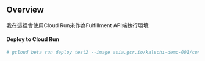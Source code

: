 ##  Overview

我在這裡會使用Cloud Run來作為Fulfillment API端執行環境

####    Deploy to Cloud Run

```bash
# gcloud beta run deploy test2 --image asia.gcr.io/kalschi-demo-001/conversational-ai-demo:latest --platform managed --region asia-northeast1 --set-env-vars PROJECT_ID=kalschi-demo-001,LOCATION=global
```